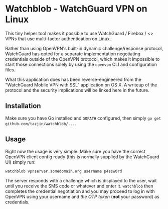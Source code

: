 Watchblob - WatchGuard VPN on Linux
===================================

This tiny helper tool makes it possible to use WatchGuard / Firebox / <<whatever
they are actually called>> VPNs that use multi-factor authentication on Linux.

Rather than using OpenVPN's built-in dynamic challenge/response protocol, WatchGuard
has opted for a separate implementation negotiating credentials outside of the
OpenVPN protocol, which makes it impossible to start those connections solely by
using the `openvpn` CLI and configuration files.

What this application does has been reverse-engineered from the "WatchGuard Mobile VPN
with SSL" application on OS X. A writeup of the protocol and the security implications
will be linked here in the future.

## Installation

Make sure you have Go installed and `GOPATH` configured, then simply
`go get github.com/tazjin/watchblob/...`.

## Usage

Right now the usage is very simple. Make sure you have the correct OpenVPN client
config ready (this is normally supplied by the WatchGuard UI) simply run:

```
watchblob vpnserver.somedomain.org username p4ssw0rd
```

The server responds with a challenge which is displayed to the user, wait until you
receive the SMS code or whatever and enter it. `watchblob` then completes the
credential negotiation and you may proceed to log in with OpenVPN using your username
and *the OTP token* (**not**  your password) as credentials.
